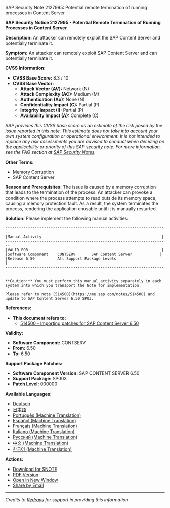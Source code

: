 SAP Security Note 2127995: Potential remote termination of running processes in Content Server

**SAP Security Notice 2127995 - Potential Remote Termination of Running Processes in Content Server**

**Description:**
An attacker can remotely exploit the SAP Content Server and potentially terminate it.

**Symptom:**
An attacker can remotely exploit SAP Content Server and can potentially terminate it.

**CVSS Information:**
- **CVSS Base Score:** 8.3 / 10
- **CVSS Base Vector:**
  - **Attack Vector (AV):** Network (N)
  - **Attack Complexity (AC):** Medium (M)
  - **Authentication (Au):** None (N)
  - **Confidentiality Impact (C):** Partial (P)
  - **Integrity Impact (I):** Partial (P)
  - **Availability Impact (A):** Complete (C)

*SAP provides this CVSS base score as an estimate of the risk posed by the issue reported in this note. This estimate does not take into account your own system configuration or operational environment. It is not intended to replace any risk assessments you are advised to conduct when deciding on the applicability or priority of this SAP security note. For more information, see the FAQ section at [SAP Security Notes](https://support.sap.com/securitynotes).*

**Other Terms:**
- Memory Corruption
- SAP Content Server

**Reason and Prerequisites:**
The issue is caused by a memory corruption that leads to the termination of the process. An attacker can provoke a condition where the process attempts to read outside its memory space, causing a memory protection fault. As a result, the system terminates the process, rendering the application unusable until it is manually restarted.

**Solution:**
Please implement the following manual activities:

```
------------------------------------------------------------------------
|Manual Activity                                                     |
------------------------------------------------------------------------
|VALID FOR                                                           |
|Software Component    CONTSERV       SAP Content Server            |
|Release 6.50          All Support Package Levels                       |
------------------------------------------------------------------------

**Caution:** You must perform this manual activity separately in each system into which you transport the Note for implementation.

Please refer to note [514500](https://me.sap.com/notes/514500) and update to SAP Content Server 6.50 SP03.
```

**References:**
- **This document refers to:**
  - [514500 - Importing patches for SAP Content Server 6.50](https://me.sap.com/notes/514500)

**Validity:**
- **Software Component:** CONTSERV
- **From:** 6.50
- **To:** 6.50

**Support Package Patches:**
- **Software Component Version:** SAP CONTENT SERVER 6.50
- **Support Package:** SP003
- **Patch Level:** [000000](https://me.sap.com/sap/support/swdc/notes?cvnr=01200314690200016572&support_package=SP003&patch_level=000000)

**Available Languages:**
- [Deutsch](https://me.sap.com/notes/0002127995/D)
- [日本語](https://me.sap.com/notes/0002127995/J)
- [Português (Machine Translation)](https://me.sap.com/notes/0002127995/P)
- [Español (Machine Translation)](https://me.sap.com/notes/0002127995/S)
- [Français (Machine Translation)](https://me.sap.com/notes/0002127995/F)
- [Italiano (Machine Translation)](https://me.sap.com/notes/0002127995/I)
- [Русский (Machine Translation)](https://me.sap.com/notes/0002127995/R)
- [中文 (Machine Translation)](https://me.sap.com/notes/0002127995/1)
- [한국어 (Machine Translation)](https://me.sap.com/notes/0002127995/3)

**Actions:**
- [Download for SNOTE](https://notesdownloads.sap.com/note/0040000012626862017)
- [PDF Version](https://userapps.support.sap.com/sap/support/sfm/notes/print/0002127995?language=en-US&token=0F9FEB46AEFE6739E9A228BF2BE3676B)
- [Open in New Window](https://me.sap.com/notesLatestChanges/0002127995/E/diff)
- [Share by Email](mailto:?subject=SAP%20Security%20Note%202127995&body=Check%20out%20this%20SAP%20Security%20Note:%20https://me.sap.com/notes/0002127995)

---

*Credits to [Redrays](https://redrays.io) for support in providing this information.*